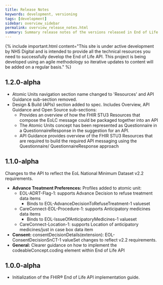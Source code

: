 ```yaml
---
title: Release Notes
keywords: development, versioning
tags: [development]
sidebar: overview_sidebar
permalink: overview_release_notes.html
summary: Summary release notes of the versions released in End of Life API Implementation Guide
---
```


{% include important.html content="This site is under active development by NHS Digital and is intended to provide all the technical resources you need to successfully develop the End of Life API. This project is being developed using an agile methodology so iterative updates to content will be added on a regular basis." %}


## 1.2.0-alpha ##

- Atomic Units navigation section name changed to 'Resources' and API Guidance sub-section removed.
- Design & Build (APIs) section added to spec. Includes Overview, API Guidance and Open Source sub-sections:
  - Provides an overview of how the FHIR STU3 Resources that compose the EoLC message could be packaged together into an API
  - The Atomic Units concept has been represented as Questionnaire in a QuestionnaireResponse in the suggestion for an API.
  - API Guidance provides overview of the FHIR STU3 Resources that are required to build the required API messaging using the Questionnaire/ QuestionnaireResponse approach

## 1.1.0-alpha ##

Changes to the API to reflect the EoL National Minimum Dataset v2.2 requirements.

- <b>Advance Treatment Preferences:</b> Profiles added to atomic unit:
  - EOL-ADRT-Flag-1: supports Advance Decision to refuse treatment data items
    - Binds to EOL-AdvanceDecisionToRefuseTreatment-1 valueset
  - CareConnect-EOL-Procedure-1: supports Anticipatory medicines data items
    - Binds to EOL-IssueOfAnticipatoryMedicines-1 valueset
  - CareConnect-Location-1: supports Location of anticipatory medicines/just in case box data item 
- <b>Consent:</b> consentDecisionDetails(extension): EOL-ConsentDecisionSnCT-1 valueSet changes to reflect v2.2 requirements.
- <b>General:</b> Clearer guidance on how to implement the codeableConcept.coding element within End of Life API

<!--
<b>Value Sets:</b>

CONFIRM ALL V/S

<b>Extensions:</b>

CONFIRM ALL Extensions

-->







<!--
## 1.2.0-alpha ##

Advance Treatment Preferences updated:

- Advance Decision to refuse treatment data item added
- Anticipatory medicines data item added

Additional notes data can now be captured in code.coding.text data elements where the atomic unit supports this functionality

https://fhir.nhs.uk/STU3/ValueSet/EOL-ConsentDecisionSnCT-1 Value Set updated. 


## 1.1.0-alpha ##

Update to Advance Treatment Prefernces Atomic Unit to add the following additional data items:

## Profiles ##

- Issue of Anticipatory Medicines
- Advance Decision to refuse Treatment (ADRT)


https://fhir.nhs.uk/STU3/StructureDefinition/Extension-EOL-ConsentDecisionDetails-1

Added an additional extension - consentAdditionalNotes

https://fhir.nhs.uk/STU3/StructureDefinition/EOL-Prognosis-ClinicalImpression-1

New extension added to prognosisCodeableConcept for additional notes.

CareConnect-ProblemHeader-Condition-1 has been replaced with EOL-DisabilitiesProblemHeader-Condition-1 to allow the addition of the Extension-EOL-AdditionalNotes-1 which is not permitted under CareConnect rules.
CareConnect-ProblemList-1 has been replaced with EOL-DisabilitiesProblemList-1 to permit reference to EOL-DisabilitiesProblemHeader-Condition-1 via the item.entry element.

https://fhir.nhs.uk/STU3/StructureDefinition/EOL-DisabilitiesProblemHeader-Condition-1


## Value Sets ##

The following value set has been added to the API to support new data items added for ATP atomic unit:

https://fhir.nhs.uk/STU3/ValueSet/EOL-AdvanceDecisionToRefuseTreatment-1"

## Extensions ##
-->

## 1.0.0-alpha ##


- Initialization of the FHIR&reg; End of Life API implementation guide.